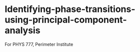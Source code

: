 # Identifying-phase-transitions-using-principal-component-analysis
For PHYS 777, Perimeter Institute
